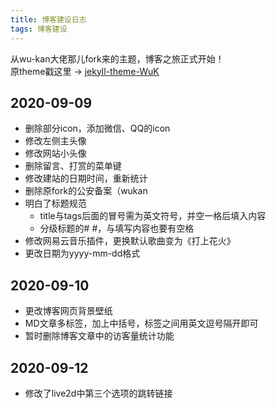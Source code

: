 ```yaml
---
title: 博客建设日志
tags: 博客建设
---  
```


从wu-kan大佬那儿fork来的主题，博客之旅正式开始！  
原theme戳这里 → [jekyll-theme-WuK](https://jekyll-theme-WuK.wu-kan.cn/)

## 2020-09-09 ##
+ 删除部分icon，添加微信、QQ的icon  
+ 修改左侧主头像  
+ 修改网站小头像
+ 删除留言、打赏的菜单键
+ 修改建站的日期时间，重新统计
+ 删除原fork的公安备案（wukan
+ 明白了标题规范
  + title与tags后面的冒号需为英文符号，并空一格后填入内容
  + 分级标题的# #，与填写内容也要有空格
+ 修改网易云音乐插件，更换默认歌曲变为《打上花火》
+ 更改日期为yyyy-mm-dd格式

## 2020-09-10 ##
+ 更改博客网页背景壁纸
+ MD文章多标签，加上中括号，标签之间用英文逗号隔开即可
+ 暂时删除博客文章中的访客量统计功能

## 2020-09-12 ##
+ 修改了live2d中第三个选项的跳转链接